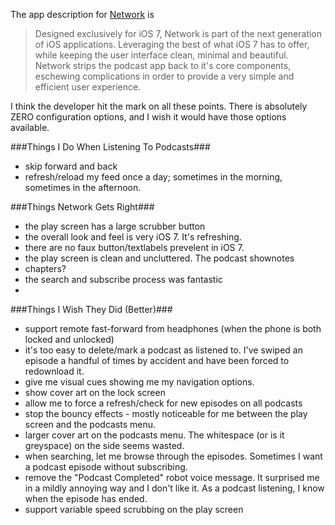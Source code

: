 <!--{PublishedOn:"",Title:"Network Podcast App Review",Intro:"A new podcast app showed up for iPhone and iOS 7. I'm a big podcast listener. Here's my review of this app that's not yet a month old."}-->

The app description for [Network](http://networkapp.net) is

> Designed exclusively for iOS 7, Network is part of the next generation of iOS applications. Leveraging the best of what iOS 7 has to offer, while keeping the user interface clean, minimal and beautiful. Network strips the podcast app back to it's core components, eschewing complications in order to provide a very simple and efficient user experience.

I think the developer hit the mark on all these points. There is absolutely ZERO configuration options, and I wish it would have those options available.

###Things I Do When Listening To Podcasts###

* skip forward and back
* refresh/reload my feed once a day; sometimes in the morning, sometimes in the afternoon.

###Things Network Gets Right###
* the play screen has a large scrubber button
* the overall look and feel is very iOS 7. It's refreshing. 
* there are no faux button/textlabels prevelent in iOS 7.
* the play screen is clean and uncluttered. The podcast shownotes
* chapters?
* the search and subscribe process was fantastic
* 

###Things I Wish They Did (Better)###

* support remote fast-forward from headphones (when the phone is both locked and unlocked)
* it's too easy to delete/mark a podcast as listened to. I've swiped an episode a handful of times by accident and have been forced to redownload it.
* give me visual cues showing me my navigation options.
* show cover art on the lock screen
* allow me to force a refresh/check for new episodes on all podcasts 
* stop the bouncy effects - mostly noticeable for me between the play screen and the podcasts menu.
* larger cover art on the podcasts menu. The whitespace (or is it greyspace) on the side seems wasted.
* when searching, let me browse through the episodes. Sometimes I want a podcast episode without subscribing.
* remove the "Podcast Completed" robot voice message. It surprised me in a mildly annoying way and I don't like it. As a podcast listening, I know when the episode has ended.
* support variable speed scrubbing on the play screen

